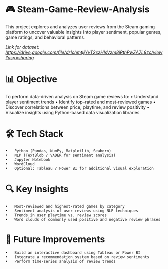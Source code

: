 # 🎮 Steam-Game-Review-Analysis

This project explores and analyzes user reviews from the Steam gaming platform to uncover valuable insights into player sentiment, popular genres, game ratings, and behavioral patterns.

*Link for dataset: https://drive.google.com/file/d/1chmtljYvT2xzHIsVzm8iRthPwZA7L8zc/view?usp=sharing*

# 📊 Objective

To perform data-driven analysis on Steam game reviews to:
	•	Understand player sentiment trends
	•	Identify top-rated and most-reviewed games
	•	Discover correlations between price, playtime, and review positivity
	•	Visualize insights using Python-based data visualization libraries

# 🛠️ Tech Stack
	•	Python (Pandas, NumPy, Matplotlib, Seaborn)
	•	NLP (TextBlob / VADER for sentiment analysis)
	•	Jupyter Notebook
	•	WordCloud
	•	Optional: Tableau / Power BI for additional visual exploration

# 🔍 Key Insights
	•	Most-reviewed and highest-rated games by category
	•	Sentiment analysis of user reviews using NLP techniques
	•	Trends in user playtime vs. review scores
	•	Word clouds of commonly used positive and negative review phrases

# 🚀 Future Improvements
	•	Build an interactive dashboard using Tableau or Power BI
	•	Integrate a recommendation system based on review sentiments
	•	Perform time-series analysis of review trends
